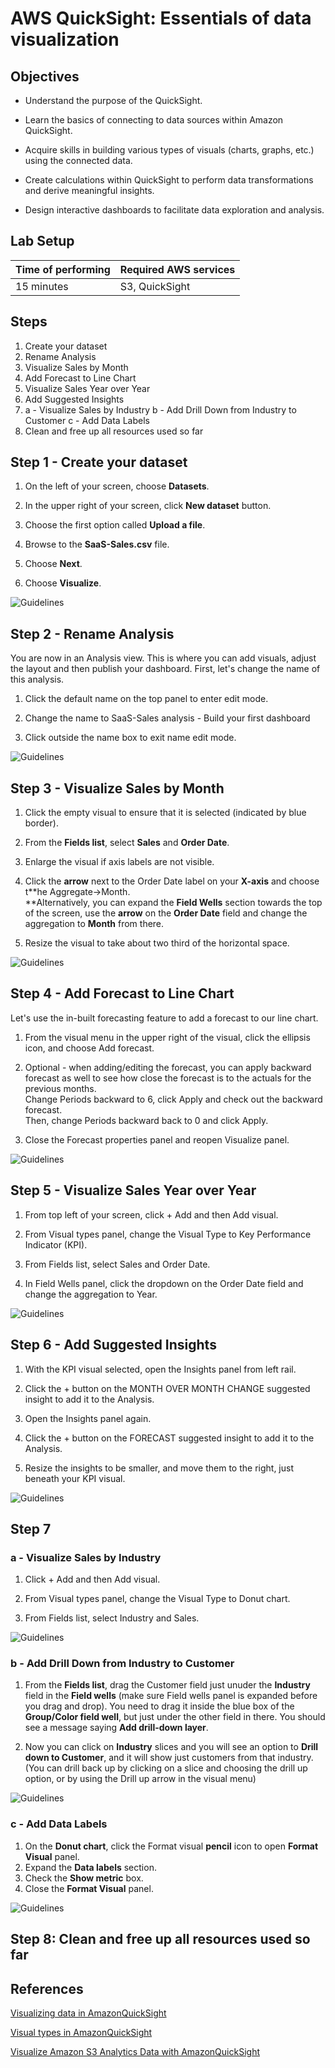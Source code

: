 # AWS QuickSight: Essentials of data visualization

## Objectives

-   Understand the purpose of the QuickSight.

-   Learn the basics of connecting to data sources within Amazon QuickSight.

-   Acquire skills in building various types of visuals (charts, graphs, etc.) using the connected data.

-   Create calculations within QuickSight to perform data transformations and derive meaningful insights.

-   Design interactive dashboards to facilitate data exploration and analysis.

## Lab Setup

<center>
  <div style="text-align: center;">
  
  | Time of performing | Required AWS services  |
  |--------------------|--------------------|
  | 15 minutes         | S3, QuickSight|
  </div>
</center>

## Steps

1.  Create your dataset
2.  Rename Analysis
3.  Visualize Sales by Month
4.  Add Forecast to Line Chart
5.  Visualize Sales Year over Year
6.  Add Suggested Insights
7.  
    a - Visualize Sales by Industry
    b - Add Drill Down from Industry to Customer
    c - Add Data Labels
8.  Clean and free up all resources used so far

## Step 1 - Create your dataset

1.  On the left of your screen, choose **Datasets**.

2.  In the upper right of your screen, click **New dataset** button.

3.  Choose the first option called **Upload a file**.

4.  Browse to the **SaaS-Sales.csv** file.

5.  Choose **Next**.

6.  Choose **Visualize**.

![Guidelines](https://static.us-east-1.prod.workshops.aws/public/8215b450-c9d4-46ed-9185-f4975a8ad884/static/Author%20Workshop/1.Build%20Your%20First%20Dashboard/Exercises/NL-1-FileUpload.gif)

## Step 2 - Rename Analysis

You are now in an Analysis view. This is where you can add visuals,
adjust the layout and then publish your dashboard. First, let\'s change
the name of this analysis.

1.  Click the default name on the top panel to enter edit mode.

2.  Change the name to SaaS-Sales analysis - Build your first dashboard

3.  Click outside the name box to exit name edit mode.

![Guidelines](https://static.us-east-1.prod.workshops.aws/public/8215b450-c9d4-46ed-9185-f4975a8ad884/static/Author%20Workshop/1.Build%20Your%20First%20Dashboard/Exercises/NL-2-RenameAnalysis.gif)

## Step 3 - Visualize Sales by Month

1.  Click the empty visual to ensure that it is selected (indicated by blue border).

2.  From the **Fields list**, select **Sales** and **Order Date**.

3.  Enlarge the visual if axis labels are not visible.

4.  Click the **arrow** next to the Order Date label on your **X-axis**
and choose t**he Aggregate-\>Month.\
**Alternatively, you can expand the **Field Wells** section
towards the top of the screen, use the **arrow** on the **Order
Date** field and change the aggregation to **Month** from there.

5.  Resize the visual to take about two third of the horizontal space.

![Guidelines](https://static.us-east-1.prod.workshops.aws/public/8215b450-c9d4-46ed-9185-f4975a8ad884/static/Author%20Workshop/1.Build%20Your%20First%20Dashboard/Exercises/NL-3-Line.gif)

## Step 4 - Add Forecast to Line Chart

Let\'s use the in-built forecasting feature to add a forecast to our line chart.

1.  From the visual menu in the upper right of the visual, click the
ellipsis icon, and choose Add forecast.

2.  Optional - when adding/editing the forecast, you can apply backward
forecast as well to see how close the forecast is to the actuals
for the previous months.\
Change Periods backward to 6, click Apply and check out the
backward forecast.\
Then, change Periods backward back to 0 and click Apply.

3.  Close the Forecast properties panel and reopen Visualize panel.

![Guidelines](https://static.us-east-1.prod.workshops.aws/public/8215b450-c9d4-46ed-9185-f4975a8ad884/static/Author%20Workshop/1.Build%20Your%20First%20Dashboard/Exercises/NL-4-Forecast.gif)

## Step 5 - Visualize Sales Year over Year

1.  From top left of your screen, click + Add and then Add visual.

2.  From Visual types panel, change the Visual Type to Key Performance
Indicator (KPI).

3.  From Fields list, select Sales and Order Date.

4.  In Field Wells panel, click the dropdown on the Order Date field and
change the aggregation to Year.

![Guidelines](https://static.us-east-1.prod.workshops.aws/public/8215b450-c9d4-46ed-9185-f4975a8ad884/static/Author%20Workshop/1.Build%20Your%20First%20Dashboard/Exercises/NL-5-KPI.gif)

## Step 6 - Add Suggested Insights

1.  With the KPI visual selected, open the Insights panel from left
rail.

2.  Click the + button on the MONTH OVER MONTH CHANGE suggested insight
to add it to the Analysis.

3.  Open the Insights panel again.

4.  Click the + button on the FORECAST suggested insight to add it to
the Analysis.

5.  Resize the insights to be smaller, and move them to the right, just
beneath your KPI visual.

![Guidelines](https://static.us-east-1.prod.workshops.aws/public/8215b450-c9d4-46ed-9185-f4975a8ad884/static/Author%20Workshop/1.Build%20Your%20First%20Dashboard/Exercises/NL-6-Insights.gif)

## Step 7

### a - Visualize Sales by Industry

  1.  Click + Add and then Add visual.
  
  2.  From Visual types panel, change the Visual Type to Donut chart.
  
  3.  From Fields list, select Industry and Sales.

![Guidelines](https://static.us-east-1.prod.workshops.aws/public/8215b450-c9d4-46ed-9185-f4975a8ad884/static/Author%20Workshop/1.Build%20Your%20First%20Dashboard/Exercises/NL-7a-Donut.gif)

### b - Add Drill Down from Industry to Customer

1.  From the **Fields list**, drag the Customer field just unuder the **Industry** field in the **Field wells** (make sure Field wells panel is expanded before you drag and drop). You need to drag it inside the blue box of the **Group/Color field well**, but just under the other field in there. You should see a message saying **Add drill-down layer**.

2.  Now you can click on **Industry** slices and you will see an option to **Drill down to Customer**, and it will show just customers from that industry. (You can drill back up by clicking on a slice and choosing the drill up option, or by using the Drill up arrow in the visual menu)

![Guidelines](https://static.us-east-1.prod.workshops.aws/public/8215b450-c9d4-46ed-9185-f4975a8ad884/static/Author%20Workshop/1.Build%20Your%20First%20Dashboard/Exercises/NL-7b-DrillDown.gif)

### c - Add Data Labels
1.  On the **Donut chart**, click the Format visual **pencil** icon to open **Format Visual** panel.
2.  Expand the **Data labels** section.
3.  Check the **Show metric** box.
4.  Close the **Format Visual** panel.

![Guidelines](https://static.us-east-1.prod.workshops.aws/public/8215b450-c9d4-46ed-9185-f4975a8ad884/static/Author%20Workshop/1.Build%20Your%20First%20Dashboard/Exercises/NL-7c-DataLabels.gif)
## Step 8: Clean and free up all resources used so far

## References

[Visualizing data in AmazonQuickSight](https://docs.aws.amazon.com/quicksight/latest/user/working-with-visuals.html)

[Visual types in AmazonQuickSight](https://docs.aws.amazon.com/quicksight/latest/user/working-with-visual-types.html)

[Visualize Amazon S3 Analytics Data with AmazonQuickSight](https://aws.amazon.com/blogs/big-data/visualize-amazon-s3-analytics-data-with-amazon-quicksight/)
